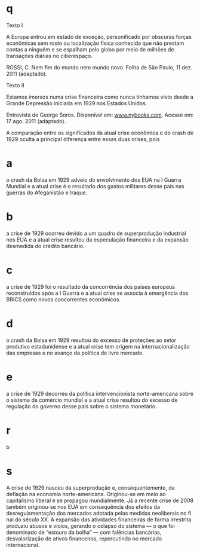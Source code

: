 # q
Texto I

A Europa entrou em estado de exceção, personificado por obscuras forças econômicas sem rosto ou localização física conhecida que não prestam contas a ninguém e se espalham pelo globo por meio de milhões de transações diárias no ciberespaço.

ROSSI, C. Nem fim do mundo nem mundo novo. Folha de São Paulo, 11 dez. 2011 (adaptado).

Texto II

Estamos imersos numa crise financeira como nunca tínhamos visto desde a Grande Depressão iniciada em 1929 nos Estados Unidos.

Entrevista de George Soros. Disponível em: www.nybooks.com. Acesso em: 17 ago. 2011 (adaptado).

A comparação entre os significados da atual crise econômica e do crash de 1929 oculta a principal diferença entre essas duas crises, pois

# a
o crash da Bolsa em 1929 adveio do envolvimento dos EUA na I Guerra Mundial e a atual crise é o resultado dos gastos militares desse país nas guerras do Afeganistão e Iraque.

# b
a crise de 1929 ocorreu devido a um quadro de superprodução industrial nos EUA e a atual crise resultou da especulação financeira e da expansão desmedida do crédito bancário.

# c
a crise de 1929 foi o resultado da concorrência dos países europeus reconstruídos após a I Guerra e a atual crise se associa à emergência dos BRICS como novos concorrentes econômicos.

# d
o crash da Bolsa em 1929 resultou do excesso de proteções ao setor produtivo estadunidense e a atual crise tem origem na internacionalização das empresas e no avanço da política de livre mercado.

# e
a crise de 1929 decorreu da política intervencionista norte-americana sobre o sistema de comércio mundial e a atual crise resultou do excesso de regulação do governo desse país sobre o sistema monetário.

# r
b

# s
A crise de 1929 nasceu da superprodução e, consequentemente, da deflação na economia norte-americana. Originou-se em meio ao capitalismo liberal e se propagou mundialmente. Já a recente crise de 2008 também originou-se nos EUA em consequência dos efeitos da desregulamentação dos mercados adotada pelas medidas neoliberais no fi nal do século XX. A expansão das atividades financeiras de forma irrestrita produziu abusos e vícios, gerando o colapso do sistema — o que foi denominado de “estouro da bolha” — com falências bancárias, desvalorização de ativos financeiros, repercutindo no mercado internacional.
